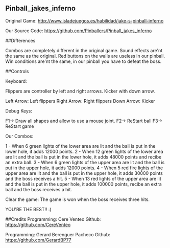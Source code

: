## Pinball_jakes_inferno

Original Game: http://www.isladejuegos.es/habilidad/jake-s-pinball-inferno

Our Source Code: https://github.com/Pinballers/Pinball_jakes_inferno

##Differences

Combos are completely different in the original game.
Sound effects are'nt the same as the original.
Red buttons on the walls are useless in our pinball.
Win conditions are'nt the same, in our pinball you have to defeat the boss.


##Controls

Keyboard:

Flippers are controller by left and right arrows. Kicker with down arrow.

Left Arrow: Left flippers
Right Arrow: Right flippers
Down Arrow: Kicker

Debug Keys:

F1-> Draw all shapes and allow to use a mouse joint.
F2-> ReStart ball
F3-> ReStart game

Our Combos:

1 - When 6 green lights of the lower area are lit and the ball is put in the lower hole, it adds 12000 points.
2 - When 12 green lights of the lower area are lit and the ball is put in the lower hole, it adds 48000 points and recibe an extra ball.
3 - When 6 green lights of the upper area are lit and the ball is put in the upper hole, it adds 12000 points.
4 - When 5 red fire lights of the upper area are lit and the ball is put in the upper hole, it adds 30000 points and the boss receives a hit.
5 - When 13 red lights of the upper area are lit and the ball is put in the upper hole, it adds 100000 points, recibe an extra ball and the boss receives a hit.

Clear the game:
The game is won when the boss receives three hits. 

YOU'RE THE BEST!! :)


##Credits
Programming: Cere Venteo 
Github: https://github.com/CereVenteo

Programming: Gerard Berenguer Pacheco
Github: https://github.com/GerardBP77

